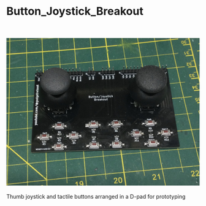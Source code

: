 # Button_Joystick_Breakout
<br><br>![PCB](Assembled_PCB.jpg)<BR><BR>
Thumb joystick and tactile buttons arranged in a D-pad for prototyping
